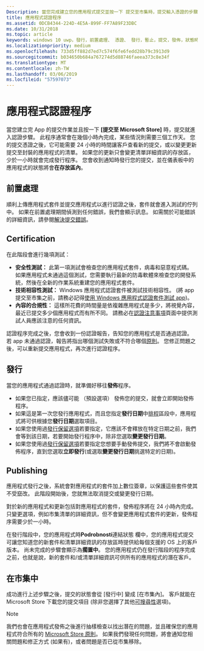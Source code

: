 ```yaml
---
Description: 當您完成建立您的應用程式提交並按一下 提交至市集時，提交輸入憑證的步驟。
title: 應用程式認證程序
ms.assetid: 0DCB4344-224D-4E5A-899F-FF7A89F23DBC
ms.date: 10/31/2018
ms.topic: article
keywords: windows 10 uwp，發行，前置處理、 憑證、 發行，暫止，提交，發佈，狀態時間
ms.localizationpriority: medium
ms.openlocfilehash: 733d5ff882d7ed7c574f6fe6fedd28b79c3913d9
ms.sourcegitcommit: b034650b684a767274d5d88746faeea373c8e34f
ms.translationtype: MT
ms.contentlocale: zh-TW
ms.lasthandoff: 03/06/2019
ms.locfileid: "57597073"
---
```

# <a name="the-app-certification-process"></a>應用程式認證程序

當您建立完 App 的提交作業並且按一下 **\[提交至 Microsoft Store\]** 時，提交就進入認證步驟。 此程序通常會在幾個小時內完成，某些情況則需要三個工作天。 您的提交憑證之後，它可能需要 24 小時的時間讓客戶查看新的提交，或以變更更新提交至封裝的應用程式的清單。 如果您的更新只會變更清單詳細資訊的存放區，少於一小時就會完成發行程序。  您會收到通知時發行您的提交，並在儀表板中的應用程式的狀態將會**在存放區內**。

## <a name="preprocessing"></a>前置處理

順利上傳應用程式套件並提交應用程式以進行認證之後，套件就會進入測試的佇列中。 如果在前置處理期間偵測到任何錯誤，我們會顯示訊息。 如需關於可能錯誤的詳細資訊，請參閱[解決提交錯誤](resolve-submission-errors.md)。

## <a name="certification"></a>Certification

在此階段會進行幾項測試：

-   **安全性測試：** 此第一項測試會檢查您的應用程式套件，病毒和惡意程式碼。 如果應用程式未通過這個測試，您需要執行最新的防毒軟體來檢查您的開發系統，然後在全新的作業系統重建您的應用程式套件。
-   **技術相容性測試：** Windows 應用程式認證套件被測試技術相容性。 (將 app 提交至市集之前，請務必記得[使用 Windows 應用程式認證套件測試 app](../debug-test-perf/windows-app-certification-kit.md))。
-   **內容的合規性：** 這樣所花費的時間量是依複雜應用程式是多少，將視覺內容，最近已提交多少個應用程式而有所不同。 請務必在[認證注意事項](notes-for-certification.md)頁面中提供測試人員應該注意的任何資訊。

認證程序完成之後，您會收到一份認證報告，告知您的應用程式是否通過認證。 若 app 未通過認證，報告將指出哪個測試失敗或不符合哪個[原則](https://docs.microsoft.com/legal/windows/agreements/store-policies)。 您修正問題之後，可以重新提交應用程式，再次進行認證程序。

## <a name="release"></a>發行

當您的應用程式通過認證時，就準備好移往**發佈**程序。

- 如果您已指定，應該儘可能 （預設選項） 發佈您的提交，就會立即開始發佈程序。
- 如果這是第一次您發行應用程式，而且您指定**發行日期**中[排程](configure-precise-release-scheduling.md#release)區段中，應用程式將可供根據您**發行日期**選取項目。
- 如果您使用過[發行保留選項](manage-submission-options.md#publishing-hold-options)若要指定，它應該不會釋放在特定日期之前，我們會等到該日期，若要開始發行程序中，除非您選取**變更發行日期**。
- 如果您使用過[發行保留選項](manage-submission-options.md#publishing-hold-options)若要指定您想要手動發佈提交，我們將不會啟動發佈程序，直到您選取**立即發行**(或選取**變更發行日期**挑選特定的日期)。


## <a name="publishing"></a>Publishing

應用程式發行之後，系統會對應用程式的套件加上數位簽章，以保護這些套件使其不受竄改。 此階段開始後，您就無法取消提交或變更發行日期。

對於新的應用程式和更新包括對應用程式的套件，發佈程序將在 24 小時內完成。 只變更選項，例如市集清單的詳細資訊，但不會變更應用程式套件的更新，發佈程序需要少於一小時。

在發行階段中，您的應用程式時**Podrobnosti**連結狀態 欄中，您的應用程式提交可讓您知道您的新套件和清單詳細資訊的存放區時提供給每個支援的 OS 上的客戶版本。 尚未完成的步驟會顯示為**擱置中**。 您的應用程式仍在發行階段的程序完成之前，也就是說，新的套件和/或清單詳細資訊可供所有的應用程式的潛在客戶。

## <a name="in-the-store"></a>在市集中 

成功進行上述步驟之後，提交的狀態會從 [發行中] 變成 [在市集內]。 客戶就能在 Microsoft Store 下載您的提交項目 (除非您選擇了其他[可搜尋性](choose-visibility-options.md#discoverability)選項)。 

> [!NOTE]
> 我們也會在應用程式發佈之後進行抽樣檢查以找出潛在的問題，並且確保您的應用程式符合所有的 [Microsoft Store 原則](https://docs.microsoft.com/legal/windows/agreements/store-policies)。 如果我們發現任何問題，將會通知您相關問題和修正方式 (如果有)，或者問題是否已從市集移除。

 

 

 





